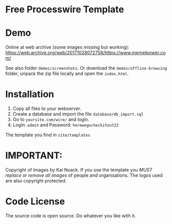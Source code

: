 # Free Processwire Template

# Demo

Online at web archive (some images missing but working): https://web.archive.org/web/20171028072758/https://www.memelpower.com/

See also folder `demos/screenshots`. Or download the `demos/offline-browsing` folder, unpack the zip file locally and open the `index.html`.


# Installation 

1. Copy all files to your webserver.
2. Create a database and import the file `database/db_import.sql`
3. Go to `yoursite.com/wire/` and login. 
4. Login: `admin` and Password: `herewegocheckitout22`

The template you find in `site/templates`


# IMPORTANT:

Copyright of Images by Kai Noack. If you use the template you *MUST replace or remove all images* of people and organisations. 
The logos used are also copyright protected. 


# Code License 

The source code is open source. Do whatever you like with it.
